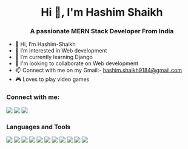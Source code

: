 <h1 align="center"> Hi 👋, I'm Hashim Shaikh </h1>
<h3 align="center"> A passionate MERN Stack Developer From India </h3>

- 👋 Hi, I’m Hashim-Shaikh
- 👀 I’m interested in Web development
- 🌱 I’m currently learning Django
- 💞 I'm looking to collaborate on Web development
- 📫 Connect with me on my Gmail:- hashim.shaikh9184@gmail.com
- 🎮 Loves to play video games

<h3>Connect with me:</h3>
<a href="https://www.facebook.com/"><img src="https://img.icons8.com/fluency/48/000000/facebook-new.png"/></a>
<a href="https://www.linkedin.com/in/hashim-shaikh-8aa63a1ba/"><img src="https://img.icons8.com/color/48/000000/linkedin.png"/></a>
<a href="https://www.instagram.com/hashim.9184/"><img src="https://img.icons8.com/fluency/48/000000/instagram-new.png"/></a>

<h3>Languages and Tools</h3>
<a href="https://reactjs.org/"><img src="https://img.icons8.com/color/48/000000/react-native.png"/></a>
<a href="https://www.python.org/"><img src="https://img.icons8.com/color/48/000000/python--v1.png"/></a>
<a href="https://html.com/"><img src="https://img.icons8.com/color/48/000000/html-5--v1.png"/></a>
<a href="#"><img src="https://img.icons8.com/color/48/000000/css3.png"/></a>
<a href="https://www.javascript.com/"><img src="https://img.icons8.com/color/48/000000/javascript--v2.png"/></a>
<a href="https://nodejs.org/en/"><img src="https://img.icons8.com/fluency/48/000000/node-js.png"/></a>
<a href="https://www.mongodb.com/"><img src="https://img.icons8.com/color/48/000000/mongodb.png"/></a>
<a href="https://www.php.net/"><img src="https://img.icons8.com/dusk/64/000000/php-logo.png"/></a>
<a href="https://getbootstrap.com/"><img src="https://img.icons8.com/color/48/000000/bootstrap.png"/></a>
<a href="https://www.figma.com/"><img src="https://img.icons8.com/color/48/000000/figma--v1.png"/></a>
<a href="https://git-scm.com/"><img src="https://img.icons8.com/color/48/000000/git.png"/></a>
